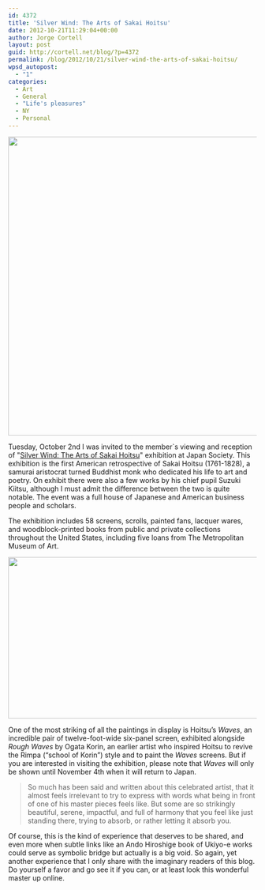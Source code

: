 ```yaml
---
id: 4372
title: 'Silver Wind: The Arts of Sakai Hoitsu'
date: 2012-10-21T11:29:04+00:00
author: Jorge Cortell
layout: post
guid: http://cortell.net/blog/?p=4372
permalink: /blog/2012/10/21/silver-wind-the-arts-of-sakai-hoitsu/
wpsd_autopost:
  - "1"
categories:
  - Art
  - General
  - "Life's pleasures"
  - NY
  - Personal
---
```

<img class="aligncenter" title="Panels" src="http://www.moaart.or.jp/art_image.php?in=69art_list_pic1.jpg" alt="" width="804" height="605" />

Tuesday, October 2nd I was invited to the member`s viewing and reception of "<a title="http://www.japansociety.org/event/silver-wind-the-arts-of-sakai-hitsu-1761-1828" href="http://www.japansociety.org/event/silver-wind-the-arts-of-sakai-hitsu-1761-1828" target="_blank">Silver Wind: The Arts of Sakai Hoitsu</a>" exhibition at Japan Society. This exhibition is the first American retrospective of Sakai Hoitsu (1761-1828), a samurai aristocrat turned Buddhist monk who dedicated his life to art and poetry. On exhibit there were also a few works by his chief pupil Suzuki Kiitsu, although I must admit the difference between the two is quite notable. The event was a full house of Japanese and American business people and scholars.

The exhibition includes 58 screens, scrolls, painted fans, lacquer wares, and woodblock-printed books from public and private collections throughout the United States, including five loans from The Metropolitan Museum of Art.

<img class="aligncenter" title="Waves" src="http://sphotos-b.xx.fbcdn.net/hphotos-ash4/s720x720/305003_10151269129163060_2109942237_n.jpg" alt="" width="720" height="327" />

One of the most striking of all the paintings in display is Hoitsu’s _Waves_, an incredible pair of twelve-foot-wide six-panel screen, exhibited alongside _Rough Waves_ by Ogata Korin, an earlier artist who inspired Hoitsu to revive the Rimpa (“school of Korin”) style and to paint the _Waves_ screens. But if you are interested in visiting the exhibition, please note that _Waves_ will only be shown until November 4th when it will return to Japan.

> So much has been said and written about this celebrated artist, that it almost feels irrelevant to try to express with words what being in front of one of his master pieces feels like. But some are so strikingly beautiful, serene, impactful, and full of harmony that you feel like just standing there, trying to absorb, or rather letting it absorb you.

Of course, this is the kind of experience that deserves to be shared, and even more when subtle links like an Ando Hiroshige book of Ukiyo-e works could serve as symbolic bridge but actually is a big void. So again, yet another experience that I only share with the imaginary readers of this blog. Do yourself a favor and go see it if you can, or at least look this wonderful master up online.